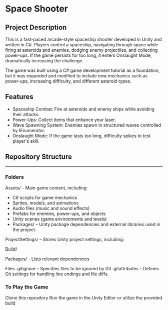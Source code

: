 # Space Shooter
## Project Description
This is a fast-paced arcade-style spaceship shooter developed in Unity and written in C#. Players control a spaceship, navigating through space while firing at asteroids and enemies, dodging enemy projectiles, and collecting power-ups. If the game persists for too long, it enters Onslaught Mode, dramatically increasing the challenge.

The game was built using a C# game development tutorial as a foundation, but it was expanded and modified to include new mechanics such as power-ups, increasing difficulty, and different asteroid types.

## Features
- Spaceship Combat: Fire at asteroids and enemy ships while avoiding their attacks.
- Power-Ups: Collect items that enhance your laser.
- Wave Spawning System: Enemies spawn in structured waves controlled by IEnumerator.
- Onslaught Mode: If the game lasts too long, difficulty spikes to test player's skill.

## Repository Structure
---
### Folders
Assets/ – Main game content, including:

- C# scripts for game mechanics
- Sprites, models, and animations
- Audio files (music and sound effects)
- Prefabs for enemies, power-ups, and objects
- Unity scenes (game environments and levels)
- Packages/ – Unity package dependencies and external libraries used in the project.

ProjectSettings/ – Stores Unity project settings, including:

Build/ 

Packages/ - Lists relevant dependencies

Files
.gitignore – Specifies files to be ignored by Git
.gitattributes – Defines Git settings for handling line endings and file diffs.

### To Play the Game
Clone this repository
Run the game in the Unity Editor or utilize the provided build

